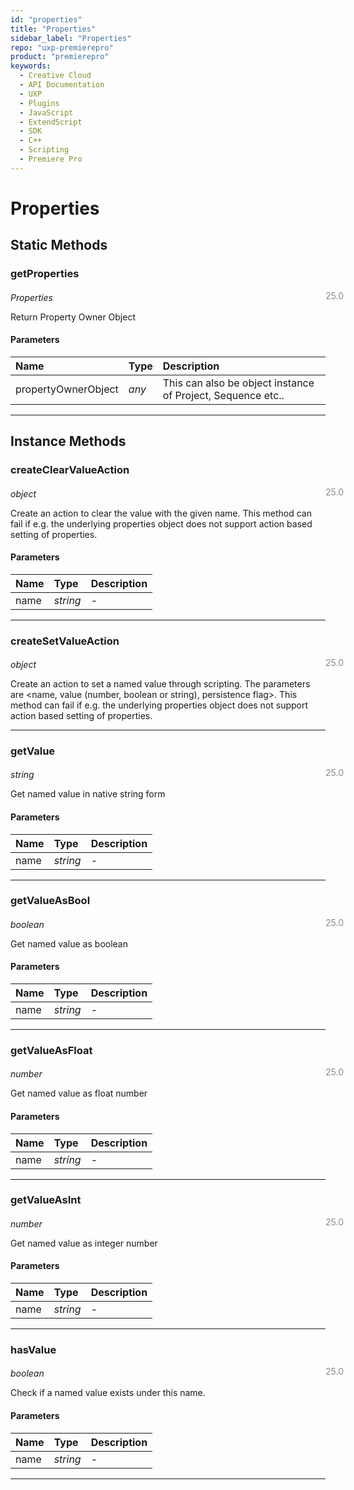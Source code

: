```yaml
---
id: "properties"
title: "Properties"
sidebar_label: "Properties"
repo: "uxp-premierepro"
product: "premierepro"
keywords:
  - Creative Cloud
  - API Documentation
  - UXP
  - Plugins
  - JavaScript
  - ExtendScript
  - SDK
  - C++
  - Scripting
  - Premiere Pro
---
```


# Properties  

## Static Methods

### getProperties

<span class="minversion" style="display: block; margin-bottom: -1em; margin-left: 36em; float:left; opacity:0.5;">25.0</span>

*Properties*
  
Return Property Owner Object

#### Parameters

| Name | Type | Description |
| :------ | :------ | :------ |
| propertyOwnerObject | *any* | This can also be object instance of Project, Sequence etc.. |

___

## Instance Methods

### createClearValueAction

<span class="minversion" style="display: block; margin-bottom: -1em; margin-left: 36em; float:left; opacity:0.5;">25.0</span>

*object*
  
Create an action to clear the value with the given name. This method can fail if e.g. the underlying properties object does not support action based setting of properties.

#### Parameters

| Name | Type | Description |
| :------ | :------ | :------ |
| name | *string* | - |

___

### createSetValueAction

<span class="minversion" style="display: block; margin-bottom: -1em; margin-left: 36em; float:left; opacity:0.5;">25.0</span>

*object*
  
Create an action to set a named value through scripting. The parameters are <name, value (number, boolean or string), persistence flag>. This method can fail if e.g. the underlying properties object does not support action based setting of properties.

___

### getValue

<span class="minversion" style="display: block; margin-bottom: -1em; margin-left: 36em; float:left; opacity:0.5;">25.0</span>

*string*
  
Get named value in native string form

#### Parameters

| Name | Type | Description |
| :------ | :------ | :------ |
| name | *string* | - |

___

### getValueAsBool

<span class="minversion" style="display: block; margin-bottom: -1em; margin-left: 36em; float:left; opacity:0.5;">25.0</span>

*boolean*
  
Get named value as boolean

#### Parameters

| Name | Type | Description |
| :------ | :------ | :------ |
| name | *string* | - |

___

### getValueAsFloat

<span class="minversion" style="display: block; margin-bottom: -1em; margin-left: 36em; float:left; opacity:0.5;">25.0</span>

*number*
  
Get named value as float number

#### Parameters

| Name | Type | Description |
| :------ | :------ | :------ |
| name | *string* | - |

___

### getValueAsInt

<span class="minversion" style="display: block; margin-bottom: -1em; margin-left: 36em; float:left; opacity:0.5;">25.0</span>

*number*
  
Get named value as integer number

#### Parameters

| Name | Type | Description |
| :------ | :------ | :------ |
| name | *string* | - |

___

### hasValue

<span class="minversion" style="display: block; margin-bottom: -1em; margin-left: 36em; float:left; opacity:0.5;">25.0</span>

*boolean*
  
Check if a named value exists under this name.

#### Parameters

| Name | Type | Description |
| :------ | :------ | :------ |
| name | *string* | - |

___
